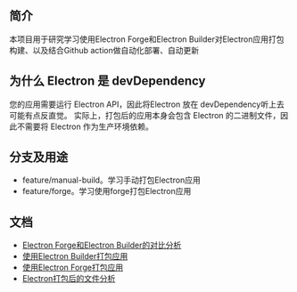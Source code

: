 ## 简介
本项目用于研究学习使用Electron Forge和Electron Builder对Electron应用打包构建、以及结合Github action做自动化部署、自动更新

## 为什么 Electron 是 devDependency
您的应用需要运行 Electron API，因此将Electron 放在 devDependency听上去可能有点反直觉。 实际上，打包后的应用本身会包含 Electron 的二进制文件，因此不需要将 Electron 作为生产环境依赖。


## 分支及用途
- feature/manual-build。学习手动打包Electron应用
- feature/forge。学习使用forge打包Electron应用

## 文档
- [Electron Forge和Electron Builder的对比分析](./docs/forge和builder的对比.md)
- [使用Electron Builder打包应用](./docs/使用electron%20build打包应用.md)
- [使用Electron Forge打包应用](./docs/使用electron%20forge打包应用.md)
- [Electron打包后的文件分析](./docs/electron打包后的文件分析.md)
